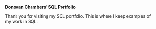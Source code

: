 **Donovan Chambers' SQL Portfolio**

Thank you for visiting my SQL portfolio. This is where I keep examples of my work in SQL.
